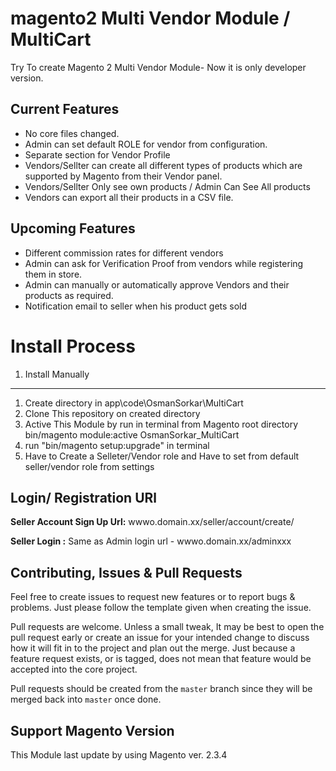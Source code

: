 # magento2 Multi Vendor Module / MultiCart
Try To create Magento 2 Multi Vendor Module- Now it is only developer version. 

Current Features
--------

<ul>
  <li>No core files changed.</li>
  <li>Admin can set default ROLE for vendor from configuration.</li>
  <li>Separate section for Vendor Profile</li>
  <li>Vendors/Sellter can create all different types of products which are supported by Magento from their Vendor panel.</li>
  <li>Vendors/Sellter Only see own products / Admin Can See All products</li>
  <li>Vendors can export all their products in a CSV file.</li>
</ul>

Upcoming Features
--------

<ul>
  <li>Different commission rates for different vendors</li>  
  <li>Admin can ask for Verification Proof from vendors while registering them in store.</li>
  <li>Admin can manually or automatically approve Vendors and their products as required.</li>
  <li>Notification email to seller when his product gets sold</li>
</ul>

# Install Process

1. Install Manually
---
<ol>
  <li>Create directory in app\code\OsmanSorkar\MultiCart</li>  
  <li>Clone This repository on created directory </li>
  <li>Active This Module by run in terminal from Magento root directory bin/magento module:active OsmanSorkar_MultiCart</li>
  <li>run "bin/magento setup:upgrade" in terminal</li>
  <li>Have to Create a Selleter/Vendor role and Have to set from default seller/vendor role from settings</li>
</ol>


Login/ Registration URl
--------
**Seller Account Sign Up Url:** wwwo.domain.xx/seller/account/create/

**Seller Login :** Same as Admin login url - wwwo.domain.xx/adminxxx

##  Contributing, Issues & Pull Requests

Feel free to create issues to request new features or to report bugs & problems. Just please follow the template given when creating the issue.

Pull requests are welcome. Unless a small tweak, It may be best to open the pull request early or create an issue for your intended change to discuss how it will fit in to the project and plan out the merge. Just because a feature request exists, or is tagged, does not mean that feature would be accepted into the core project.

Pull requests should be created from the `master` branch since they will be merged back into `master` once done. 

## Support Magento Version 

This Module last update by using Magento ver. 2.3.4